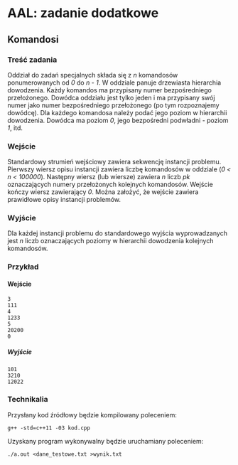 # AAL: zadanie dodatkowe

## Komandosi

### Treść zadania
Oddział do zadań specjalnych składa się z *n* komandosów ponumerowanych od *0* do *n - 1*. W oddziale panuje drzewiasta hierarchia dowodzenia. Każdy komandos ma przypisany numer bezpośredniego przełożonego. Dowódca oddziału jest tylko jeden i ma przypisany swój numer jako numer bezpośredniego przełożonego (po tym rozpoznajemy dowódcę). Dla każdego komandosa należy podać jego poziom w hierarchii dowodzenia. Dowódca ma poziom *0*, jego bezpośredni podwładni - poziom *1*, itd.

### Wejście
Standardowy strumień wejściowy zawiera sekwencję instancji problemu. Pierwszy wiersz opisu instancji zawiera liczbę komandosów w oddziale (*0 < n < 100000*). Następny wiersz (lub wiersze) zawiera *n* liczb *pk* oznaczających numery przełożonych kolejnych komandosów. Wejście kończy wiersz zawierający *0*. Można założyć, że wejście zawiera prawidłowe opisy instancji problemów.

### Wyjście
Dla każdej instancji problemu do standardowego wyjścia wyprowadzanych jest *n* liczb oznaczających poziomy w hierarchii dowodzenia kolejnych komandosów.

### Przykład

#### Wejście
```
3
111
4
1233
5
20200
0
```

##### Wyjście
```
101
3210
12022
```

### Technikalia
Przysłany kod źródłowy będzie kompilowany poleceniem:
```
g++ -std=c++11 -03 kod.cpp
```
Uzyskany program wykonywalny będzie uruchamiany poleceniem:
```
./a.out <dane_testowe.txt >wynik.txt
```
